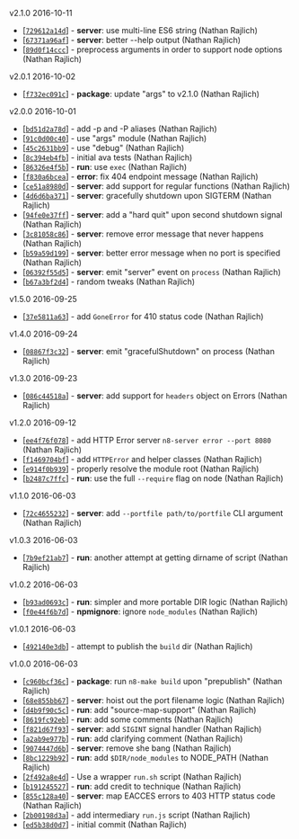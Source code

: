 v2.1.0 2016-10-11

* [[`729612a14d`](https://github.com/TooTallNate/n8-server/commit/729612a14d)] - **server**: use multi-line ES6 string (Nathan Rajlich)
* [[`67371a96af`](https://github.com/TooTallNate/n8-server/commit/67371a96af)] - **server**: better --help output (Nathan Rajlich)
* [[`89d0f14ccc`](https://github.com/TooTallNate/n8-server/commit/89d0f14ccc)] - preprocess arguments in order to support node options (Nathan Rajlich)

v2.0.1 2016-10-02

* [[`f732ec091c`](https://github.com/TooTallNate/n8-server/commit/f732ec091c)] - **package**: update "args" to v2.1.0 (Nathan Rajlich)

v2.0.0 2016-10-01

* [[`bd51d2a78d`](https://github.com/TooTallNate/n8-server/commit/bd51d2a78d)] - add -p and -P aliases (Nathan Rajlich)
* [[`91c0d00c40`](https://github.com/TooTallNate/n8-server/commit/91c0d00c40)] - use "args" module (Nathan Rajlich)
* [[`45c2631bb9`](https://github.com/TooTallNate/n8-server/commit/45c2631bb9)] - use "debug" (Nathan Rajlich)
* [[`8c394eb4fb`](https://github.com/TooTallNate/n8-server/commit/8c394eb4fb)] - initial ava tests (Nathan Rajlich)
* [[`86326e4f5b`](https://github.com/TooTallNate/n8-server/commit/86326e4f5b)] - **run**: use `exec` (Nathan Rajlich)
* [[`f830a6bcea`](https://github.com/TooTallNate/n8-server/commit/f830a6bcea)] - **error**: fix 404 endpoint message (Nathan Rajlich)
* [[`ce51a8980d`](https://github.com/TooTallNate/n8-server/commit/ce51a8980d)] - **server**: add support for regular functions (Nathan Rajlich)
* [[`4d6d6ba371`](https://github.com/TooTallNate/n8-server/commit/4d6d6ba371)] - **server**: gracefully shutdown upon SIGTERM (Nathan Rajlich)
* [[`94fe0e37ff`](https://github.com/TooTallNate/n8-server/commit/94fe0e37ff)] - **server**: add a "hard quit" upon second shutdown signal (Nathan Rajlich)
* [[`3c81058c86`](https://github.com/TooTallNate/n8-server/commit/3c81058c86)] - **server**: remove error message that never happens (Nathan Rajlich)
* [[`b59a59d199`](https://github.com/TooTallNate/n8-server/commit/b59a59d199)] - **server**: better error message when no port is specified (Nathan Rajlich)
* [[`06392f55d5`](https://github.com/TooTallNate/n8-server/commit/06392f55d5)] - **server**: emit "server" event on `process` (Nathan Rajlich)
* [[`b67a3bf2d4`](https://github.com/TooTallNate/n8-server/commit/b67a3bf2d4)] - random tweaks (Nathan Rajlich)

v1.5.0 2016-09-25

* [[`37e5811a63`](https://github.com/TooTallNate/n8-server/commit/37e5811a63)] - add `GoneError` for 410 status code (Nathan Rajlich)

v1.4.0 2016-09-24

* [[`08867f3c32`](https://github.com/TooTallNate/n8-server/commit/08867f3c32)] - **server**: emit "gracefulShutdown" on process (Nathan Rajlich)

v1.3.0 2016-09-23

* [[`086c44518a`](https://github.com/TooTallNate/n8-server/commit/086c44518a)] - **server**: add support for `headers` object on Errors (Nathan Rajlich)

v1.2.0 2016-09-12

* [[`ee4f76f078`](https://github.com/TooTallNate/n8-server/commit/ee4f76f078)] - add HTTP Error server `n8-server error --port 8080` (Nathan Rajlich)
* [[`f1469704bf`](https://github.com/TooTallNate/n8-server/commit/f1469704bf)] - add `HTTPError` and helper classes (Nathan Rajlich)
* [[`e914f0b939`](https://github.com/TooTallNate/n8-server/commit/e914f0b939)] - properly resolve the module root (Nathan Rajlich)
* [[`b2487c7ffc`](https://github.com/TooTallNate/n8-server/commit/b2487c7ffc)] - **run**: use the full `--require` flag on node (Nathan Rajlich)

v1.1.0 2016-06-03

* [[`72c4655232`](https://github.com/TooTallNate/n8-server/commit/72c4655232)] - **server**: add `--portfile path/to/portfile` CLI argument (Nathan Rajlich)

v1.0.3 2016-06-03

* [[`7b9ef21ab7`](https://github.com/TooTallNate/n8-server/commit/7b9ef21ab7)] - **run**: another attempt at getting dirname of script (Nathan Rajlich)

v1.0.2 2016-06-03

* [[`b93ad0693c`](https://github.com/TooTallNate/n8-server/commit/b93ad0693c)] - **run**: simpler and more portable DIR logic (Nathan Rajlich)
* [[`f0e44f6b7d`](https://github.com/TooTallNate/n8-server/commit/f0e44f6b7d)] - **npmignore**: ignore `node_modules` (Nathan Rajlich)

v1.0.1 2016-06-03

* [[`492140e3db`](https://github.com/TooTallNate/n8-server/commit/492140e3db)] - attempt to publish the `build` dir (Nathan Rajlich)

v1.0.0 2016-06-03

* [[`c960bcf36c`](https://github.com/TooTallNate/n8-server/commit/c960bcf36c)] - **package**: run `n8-make build` upon "prepublish" (Nathan Rajlich)
* [[`68e855bb67`](https://github.com/TooTallNate/n8-server/commit/68e855bb67)] - **server**: hoist out the port filename logic (Nathan Rajlich)
* [[`d4b9f90c5c`](https://github.com/TooTallNate/n8-server/commit/d4b9f90c5c)] - **run**: add "source-map-support" (Nathan Rajlich)
* [[`8619fc92eb`](https://github.com/TooTallNate/n8-server/commit/8619fc92eb)] - **run**: add some comments (Nathan Rajlich)
* [[`f821d67f93`](https://github.com/TooTallNate/n8-server/commit/f821d67f93)] - **server**: add `SIGINT` signal handler (Nathan Rajlich)
* [[`a2ab9e977b`](https://github.com/TooTallNate/n8-server/commit/a2ab9e977b)] - **run**: add clarifying comment (Nathan Rajlich)
* [[`9074447d6b`](https://github.com/TooTallNate/n8-server/commit/9074447d6b)] - **server**: remove she bang (Nathan Rajlich)
* [[`8bc1229b92`](https://github.com/TooTallNate/n8-server/commit/8bc1229b92)] - **run**: add `$DIR/node_modules` to NODE_PATH (Nathan Rajlich)
* [[`2f492a8e4d`](https://github.com/TooTallNate/n8-server/commit/2f492a8e4d)] - Use a wrapper `run.sh` script (Nathan Rajlich)
* [[`b191245527`](https://github.com/TooTallNate/n8-server/commit/b191245527)] - **run**: add credit to technique (Nathan Rajlich)
* [[`855c128a40`](https://github.com/TooTallNate/n8-server/commit/855c128a40)] - **server**: map EACCES errors to 403 HTTP status code (Nathan Rajlich)
* [[`2b00198d3a`](https://github.com/TooTallNate/n8-server/commit/2b00198d3a)] - add intermediary `run.js` script (Nathan Rajlich)
* [[`ed5b38d0d7`](https://github.com/TooTallNate/n8-server/commit/ed5b38d0d7)] - initial commit (Nathan Rajlich)
